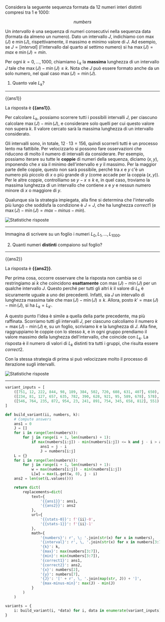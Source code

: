 Considera la seguente sequenza formata da $12$ numeri interi distinti compresi tra $1$ e $1000$:

<center>

$$
{numbers}
$$

</center>

Un _intervallo_ è una sequenza di numeri consecutivi nella sequenza data (formata da almeno un numero). Dato un intervallo $J$, indichiamo con $\max(J)$ e $\min(J)$, rispettivamente, il massimo e minimo valore di $J$. Ad esempio, se $J = [{interval}]$ (l'intervallo dal quarto al settimo numero) si ha $\max(J) = {max}$ e $\min(J) = {min}$.

Per ogni $k = 0, \, \dots, \, 1000$, chiamiamo $L_k$ la **massima** lunghezza di un intervallo $J$ tale che $\max(J) - \min(J) \le k$. Nota che $J$ può essere formato anche da un solo numero, nel qual caso $\max(J) = \min(J)$.

1. Quanto vale $L_{{k}}$?

---

{{ans1}}

La risposta è **{{ans1}}**.

Per calcolare $L_{{k}}$, possiamo scorrere tutti i possibili intervalli $J$, per ciascuno calcolare $\max(J) - \min(J)$, e considerare solo quelli per cui questo valore non supera ${{k}}$.
Il valore cercato sarà la massima lunghezza di un intervallo considerato.

Gli intervalli sono, in totale, $12 \cdot 13 = 156$, quindi scorrerli tutti è un processo lento ma fattibile.
Per velocizzarlo si possono fare osservazioni che riducono di molto il numero di intervalli da considerare.
Per esempio, possiamo iterare su tutte le **coppie** di numeri della sequenza, diciamo $(x, \, y)$, imponendo che $x$ sia il minimo dell'intervallo e $y$ il massimo.
Per la maggior parte delle coppie, questo non sarà possibile, perché tra $x$ e $y$ c'è un numero più piccolo di $x$ o più grande di $y$ (come accade per la coppia $({x}, \, {y})$).
Per le altre coppie, controlliamo se $y - x \le {k}$ e, in quel caso, troviamo la massima lunghezza di un intervallo che contiene $x$ e $y$ e nessun numero minore di $x$ o maggiore di $y$.

Qualunque sia la strategia impiegata, alla fine si determina che l'intervallo più lungo che soddisfa la condizione è $J = {J}$, che ha lunghezza ${correct1}$ (e $\max(J) - \min(J) = {max-minus-min}$).

![Statistiche risposte]({{stats-0}}.svg)

---

Immagina di scrivere su un foglio i numeri $L_0, \, L_1, \, \dots, \, L_{1000}$.

2. Quanti numeri **distinti** compaiono sul foglio?

---

{{ans2}}

La risposta è **{{ans2}}**.

Per prima cosa, occorre osservare che la risposta non cambia se ci restringiamo ai $k$ che coincidono **esattamente** con $\max(J) - \min(J)$ per un qualche intervallo $J$.
Questo perché per tutti gli altri $k$ il valore di $L_k$ è sicuramente uguale a uno dei precedenti.
Infatti, sia $J$ un intervallo di lunghezza massima tale che $\max(J) - \min(J) \le k$.
Allora, posto $k' = \max(J) - \min(J)$, si ha $L_k = L_{k'}$.

A questo punto l'idea è simile a quella della parte precedente, ma più raffinata.
Scorriamo tutti gli intervalli $J$, per ciascuno calcoliamo il numero $k = \max(J) - \min(J)$ e, su un foglio, scriviamo $k$ e la lunghezza di $J$.
Alla fine, raggruppiamo le coppie con lo stesso $k$, e in ogni gruppo prendiamo il valore massimo della lunghezza dell'intervallo, che coincide con $L_k$.
La risposta è il numero di valori di $L_k$ distinti tra tutti i gruppi, che risulta essere ${correct2}$.

Con la stessa strategia di prima si può velocizzare molto il processo di iterazione sugli intervalli.

![Statistiche risposte]({{stats-1}}.svg)

---

```py variants
variant_inputs = [
    ([751, 12, 222, 844, 98, 189, 384, 502, 720, 608, 631, 407], 650),
    ([234, 81, 127, 657, 635, 782, 390, 628, 921, 95, 589, 678], 578),
    ([546, 764, 235, 872, 954, 23, 241, 891, 754, 345, 658, 812], 551)
]

def build_variant(ii, numbers, k):
    # Compute answers
    ans1 = 0
    J = []
    for i in range(len(numbers)):
        for j in range(i + 1, len(numbers) + 1):
            if max(numbers[i:j]) - min(numbers[i:j]) <= k and j - i > ans1:
                ans1 = j - i
                J = numbers[i:j]
    L = {}
    for i in range(len(numbers)):
        for j in range(i + 1, len(numbers) + 1):
            w = max(numbers[i:j]) - min(numbers[i:j])
            L[w] = max(L.get(w, 0), j - i)
    ans2 = len(set(L.values()))

    return dict(
        replacements=dict(
            text={
                '{{ans1}}': ans1,
                '{{ans2}}': ans2
            },
            url={
                '{{stats-0}}': f'{ii}-0',
                '{{stats-1}}': f'{ii}-1'
            },
            math={
                '{numbers}': r', \; '.join(str(x) for x in numbers),
                '{interval}': r', \, '.join(str(x) for x in numbers[3:7]),
                '{k}': k,
                '{max}': max(numbers[3:7]),
                '{min}': min(numbers[3:7]),
                '{correct1}': ans1,
                '{correct2}': ans2,
                '{x}': numbers[2],
                '{y}': numbers[7],
                '{J}': '[' + r', \, '.join(map(str, J)) + ']',
                '{max-minus-min}': max(J) - min(J)
            }
        )
    )

variants = {
    i: build_variant(i, *data) for i, data in enumerate(variant_inputs)
}
```
